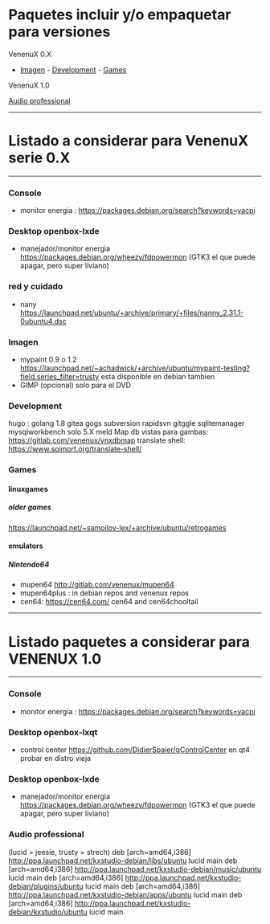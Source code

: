 # Paquetes incluir y/o empaquetar para versiones 

VenenuX 0.X

- [Imagen](imagen) - [Development](development) - [Games](games)

VenenuX 1.0

[Audio professional](audio-professional)


--------------------------------------------------------------------------------------------------------------------------------------------
Listado a considerar para VenenuX serie 0.X
============================================
--------------------------------------------------------------------------------------------------------------------------------------------

### Console

* monitor energia : https://packages.debian.org/search?keywords=yacpi

### Desktop openbox-lxde

* manejador/monitor energia https://packages.debian.org/wheezy/fdpowermon (GTK3 el que puede apagar, pero super liviano)

### red y cuidado

* nany https://launchpad.net/ubuntu/+archive/primary/+files/nanny_2.31.1-0ubuntu4.dsc

### Imagen

* mypaint 0.9 o 1.2 https://launchpad.net/~achadwick/+archive/ubuntu/mypaint-testing?field.series_filter=trusty esta disponible en debian tambien
* GIMP (opcional) solo para el DVD

### Development

hugo : 
golang 1.8
gitea
gogs
subversion
rapidsvn
gitggle
sqlitemanager
mysqlworkbench solo 5.X
meld
Map db vistas para gambas: https://gitlab.com/venenux/vnxdbmap
translate shell: https://www.soimort.org/translate-shell/

### Games

#### linuxgames

##### older games

https://launchpad.net/~samoilov-lex/+archive/ubuntu/retrogames

#### emulators

##### Nintendo64

* mupen64 http://gitlab.com/venenux/mupen64
* mupen64plus : in debian repos and venenux repos
* cen64: https://cen64.com/ cen64 and cen64chooltail

--------------------------------------------------------------------------------------------------------------------------------------------
Listado paquetes a considerar para VENENUX 1.0
==============================================
--------------------------------------------------------------------------------------------------------------------------------------------

### Console

* monitor energia : https://packages.debian.org/search?keywords=yacpi

### Desktop openbox-lxqt

* control center https://github.com/DidierSpaier/qControlCenter en qt4 probar en distro vieja

### Desktop openbox-lxde

* manejador/monitor energia https://packages.debian.org/wheezy/fdpowermon (GTK3 el que puede apagar, pero super liviano)


### Audio professional

(lucid = jeesie, trusty = strech)
deb [arch=amd64,i386] http://ppa.launchpad.net/kxstudio-debian/libs/ubuntu lucid main
deb [arch=amd64,i386] http://ppa.launchpad.net/kxstudio-debian/music/ubuntu lucid main
deb [arch=amd64,i386] http://ppa.launchpad.net/kxstudio-debian/plugins/ubuntu lucid main
deb [arch=amd64,i386] http://ppa.launchpad.net/kxstudio-debian/apps/ubuntu lucid main
deb [arch=amd64,i386] http://ppa.launchpad.net/kxstudio-debian/kxstudio/ubuntu lucid main
